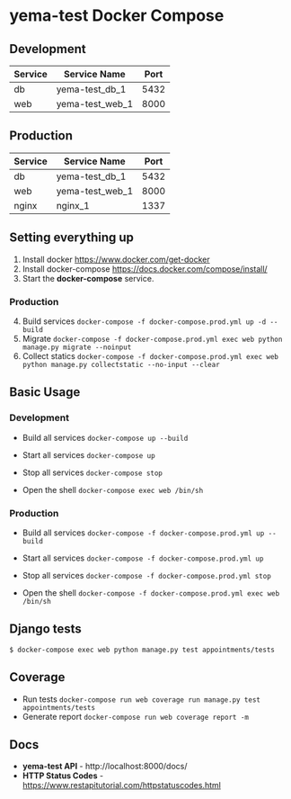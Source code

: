 # yema-test Docker Compose

## Development

|Service| Service Name | Port |
|---|---|---|
| db | yema-test_db_1 | 5432 |
| web | yema-test_web_1 | 8000 |

## Production

|Service| Service Name | Port |
|---|---|---|
| db | yema-test_db_1 | 5432 |
| web | yema-test_web_1 | 8000 |
| nginx | nginx_1 | 1337 |

## Setting everything up

1. Install docker https://www.docker.com/get-docker
2. Install docker-compose https://docs.docker.com/compose/install/
3. Start the **docker-compose** service.

### Production

4. Build services `docker-compose -f docker-compose.prod.yml up -d --build`
5. Migrate `docker-compose -f docker-compose.prod.yml exec web python manage.py migrate --noinput`
6. Collect statics `docker-compose -f docker-compose.prod.yml exec web python manage.py collectstatic --no-input --clear`

## Basic Usage

### Development

- Build all services `docker-compose up --build`

- Start all services `docker-compose up`

- Stop all services `docker-compose stop`

- Open the shell `docker-compose exec web /bin/sh`

### Production

- Build all services `docker-compose -f docker-compose.prod.yml up --build`

- Start all services `docker-compose -f docker-compose.prod.yml up`

- Stop all services `docker-compose -f docker-compose.prod.yml stop`

- Open the shell `docker-compose -f docker-compose.prod.yml exec web /bin/sh`

## Django tests
```
$ docker-compose exec web python manage.py test appointments/tests
```

## Coverage
- Run tests `docker-compose run web coverage run manage.py test appointments/tests`
- Generate report `docker-compose run web coverage report -m`

## Docs

* **yema-test API** - http://localhost:8000/docs/
* **HTTP Status Codes** - https://www.restapitutorial.com/httpstatuscodes.html